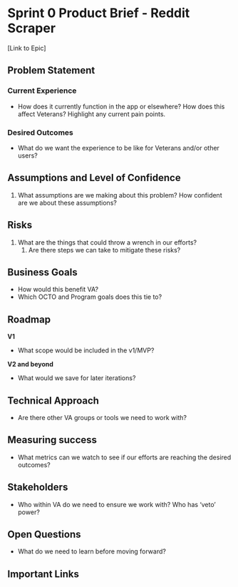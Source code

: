 # Sprint 0 Product Brief - Reddit Scraper

[Link to Epic]

## Problem Statement

### Current Experience ###

* How does it currently function in the app or elsewhere?  How does this affect Veterans?  Highlight any current pain points.

### Desired Outcomes ###

* What do we want the experience to be like for Veterans and/or other users?

## Assumptions and Level of Confidence

1. What assumptions are we making about this problem?  How confident are we about these assumptions?

## Risks

1. What are the things that could throw a wrench in our efforts? 
    1.  Are there steps we can take to mitigate these risks?

## Business Goals
* How would this benefit VA?
* Which OCTO and Program goals does this tie to?

## Roadmap

**V1**

* What scope would be included in the v1/MVP?  

**V2 and beyond**

* What would we save for later iterations?

## Technical Approach

*	Are there other VA groups or tools we need to work with?

## Measuring success 

*	What metrics can we watch to see if our efforts are reaching the desired outcomes?

## Stakeholders

* Who within VA do we need to ensure we work with?  Who has ‘veto’ power?

## Open Questions

* What do we need to learn before moving forward?

## Important Links
